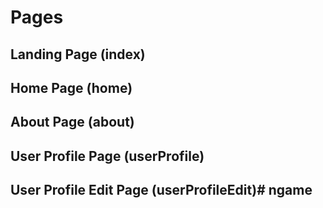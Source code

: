 # Pages

## Landing Page __(index)__
## Home Page __(home)__

## About Page __(about)__
## User Profile Page __(userProfile)__

## User Profile Edit Page __(userProfileEdit)__#   n g a m e  
 